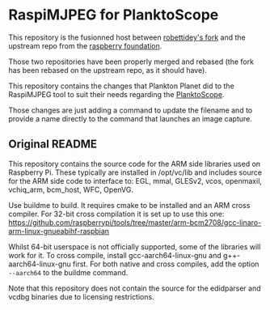 # RaspiMJPEG for PlanktoScope

This repository is the fusionned host between [robettidey's fork](https://github.com/roberttidey/userland/) and the upstream repo from the [raspberry foundation](https://github.com/raspberrypi/userland/).

Those two repositories have been properly merged and rebased (the fork has been rebased on the upstream repo, as it should have).

This repository contains the changes that Plankton Planet did to the RaspiMJPEG tool to suit their needs regarding the [PlanktoScope](https://github.com/PlanktonPlanet/PlanktonScope).

Those changes are just adding a command to update the filename and to provide a name directly to the command that launches an image capture.



## Original README
This repository contains the source code for the ARM side libraries used on Raspberry Pi.
These typically are installed in /opt/vc/lib and includes source for the ARM side code to interface to:
EGL, mmal, GLESv2, vcos, openmaxil, vchiq_arm, bcm_host, WFC, OpenVG.

Use buildme to build. It requires cmake to be installed and an ARM cross compiler. For 32-bit cross compilation it is set up to use this one:
https://github.com/raspberrypi/tools/tree/master/arm-bcm2708/gcc-linaro-arm-linux-gnueabihf-raspbian

Whilst 64-bit userspace is not officially supported, some of the libraries will work for it. To cross compile, install gcc-aarch64-linux-gnu and g++-aarch64-linux-gnu first. For both native and cross compiles, add the option ```--aarch64``` to the buildme command.

Note that this repository does not contain the source for the edidparser and vcdbg binaries due to licensing restrictions.
